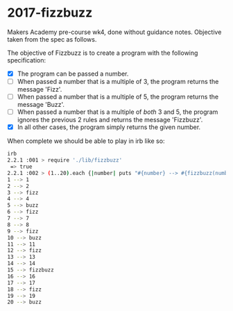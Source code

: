# 2017-fizzbuzz
Makers Academy pre-course wk4, done without guidance notes. Objective taken from the spec as follows.

The objective of Fizzbuzz is to create a program with the following specification:

* [x] The program can be passed a number.
* [ ] When passed a number that is a multiple of 3, the program returns the message 'Fizz'.
* [ ] When passed a number that is a multiple of 5, the program returns the message 'Buzz'.
* [ ] When passed a number that is a multiple of *both* 3 and 5, the program ignores the previous 2 rules and returns the message 'Fizzbuzz'.
* [x] In all other cases, the program simply returns the given number.

When complete we should be able to play in irb like so:

```sh
irb
2.2.1 :001 > require './lib/fizzbuzz'
 => true
2.2.1 :002 > (1..20).each {|number| puts "#{number} --> #{fizzbuzz(number)}"}
1 --> 1
2 --> 2
3 --> fizz
4 --> 4
5 --> buzz
6 --> fizz
7 --> 7
8 --> 8
9 --> fizz
10 --> buzz
11 --> 11
12 --> fizz
13 --> 13
14 --> 14
15 --> fizzbuzz
16 --> 16
17 --> 17
18 --> fizz
19 --> 19
20 --> buzz
```
